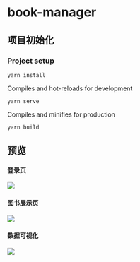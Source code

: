 # book-manager

## 项目初始化

### Project setup
```
yarn install
```

Compiles and hot-reloads for development

```
yarn serve
```

Compiles and minifies for production

```
yarn build
```

## 预览

#### 登录页

![](https://cdn.jsdelivr.net/gh/yecss/imageStore@main/picgo/Snipaste_2022-09-20_16-04-21.jpg)

#### 图书展示页

![](https://cdn.jsdelivr.net/gh/yecss/imageStore@main/picgo/Snipaste_2022-09-20_16-04-34.jpg)

#### 数据可视化

![](https://cdn.jsdelivr.net/gh/yecss/imageStore@main/picgo/Snipaste_2022-09-20_16-04-42.jpg)
